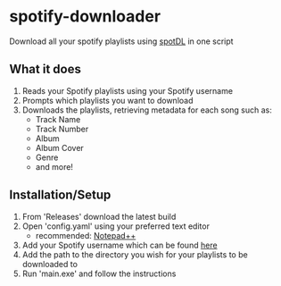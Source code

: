 # spotify-downloader
 
Download all your spotify playlists using [spotDL](https://github.com/spotDL/spotify-downloader) in one script

## What it does

1. Reads your Spotify playlists using your Spotify username
2. Prompts which playlists you want to download
3. Downloads the playlists, retrieving metadata for each song such as:
    - Track Name
    - Track Number
    - Album
    - Album Cover
    - Genre
    - and more!

## Installation/Setup

1. From 'Releases' download the latest build
2. Open 'config.yaml' using your preferred text editor 
      - recommended: [Notepad++](https://notepad-plus-plus.org/)
3. Add your Spotify username which can be found [here](https://www.spotify.com/account/overview/)
4. Add the path to the directory you wish for your playlists to be downloaded to
5. Run 'main.exe' and follow the instructions

